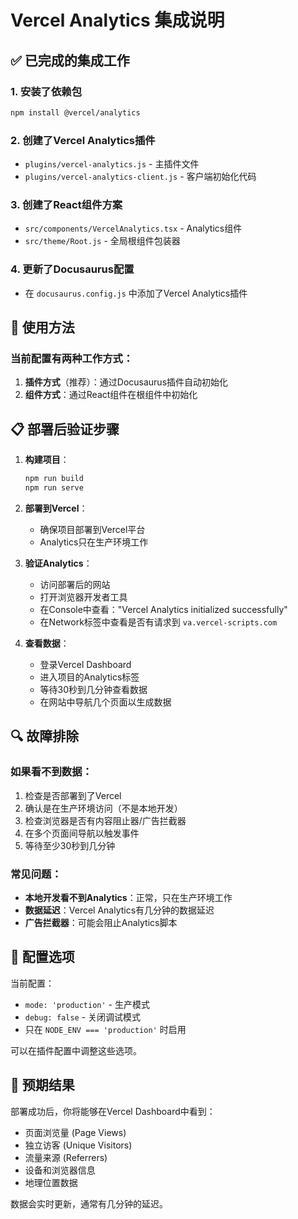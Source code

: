 # Vercel Analytics 集成说明

## ✅ 已完成的集成工作

### 1. 安装了依赖包
```bash
npm install @vercel/analytics
```

### 2. 创建了Vercel Analytics插件
- `plugins/vercel-analytics.js` - 主插件文件
- `plugins/vercel-analytics-client.js` - 客户端初始化代码

### 3. 创建了React组件方案
- `src/components/VercelAnalytics.tsx` - Analytics组件
- `src/theme/Root.js` - 全局根组件包装器

### 4. 更新了Docusaurus配置
- 在 `docusaurus.config.js` 中添加了Vercel Analytics插件

## 🚀 使用方法

### 当前配置有两种工作方式：

1. **插件方式**（推荐）：通过Docusaurus插件自动初始化
2. **组件方式**：通过React组件在根组件中初始化

## 📋 部署后验证步骤

1. **构建项目**：
   ```bash
   npm run build
   npm run serve
   ```

2. **部署到Vercel**：
   - 确保项目部署到Vercel平台
   - Analytics只在生产环境工作

3. **验证Analytics**：
   - 访问部署后的网站
   - 打开浏览器开发者工具
   - 在Console中查看："Vercel Analytics initialized successfully"
   - 在Network标签中查看是否有请求到 `va.vercel-scripts.com`

4. **查看数据**：
   - 登录Vercel Dashboard
   - 进入项目的Analytics标签
   - 等待30秒到几分钟查看数据
   - 在网站中导航几个页面以生成数据

## 🔍 故障排除

### 如果看不到数据：
1. 检查是否部署到了Vercel
2. 确认是在生产环境访问（不是本地开发）
3. 检查浏览器是否有内容阻止器/广告拦截器
4. 在多个页面间导航以触发事件
5. 等待至少30秒到几分钟

### 常见问题：
- **本地开发看不到Analytics**：正常，只在生产环境工作
- **数据延迟**：Vercel Analytics有几分钟的数据延迟
- **广告拦截器**：可能会阻止Analytics脚本

## 📝 配置选项

当前配置：
- `mode: 'production'` - 生产模式
- `debug: false` - 关闭调试模式
- 只在 `NODE_ENV === 'production'` 时启用

可以在插件配置中调整这些选项。

## 🎯 预期结果

部署成功后，你将能够在Vercel Dashboard中看到：
- 页面浏览量 (Page Views)
- 独立访客 (Unique Visitors)  
- 流量来源 (Referrers)
- 设备和浏览器信息
- 地理位置数据

数据会实时更新，通常有几分钟的延迟。